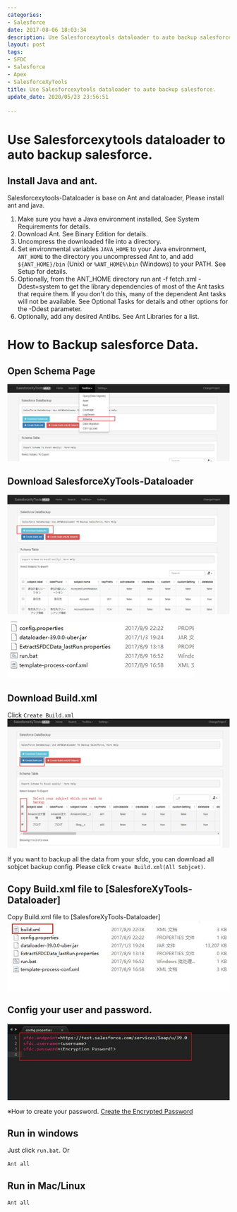 ```yaml
---
categories:
- Salesforce
date: 2017-08-06 18:03:34
description: Use Salesforcexytools dataloader to auto backup salesforce.
layout: post
tags:
- SFDC
- Salesforce
- Apex
- SalesforceXyTools
title: Use Salesforcexytools dataloader to auto backup salesforce.
update_date: 2020/05/23 23:56:51

---
```


# Use Salesforcexytools dataloader to auto backup salesforce.

## Install Java and ant.
Salesforcexytools-Dataloader is base on Ant and dataloader,
Please install ant and java.

1. Make sure you have a Java environment installed, See System Requirements for details.
2. Download Ant. See Binary Edition for details.
3. Uncompress the downloaded file into a directory.
4. Set environmental variables `JAVA_HOME` to your Java environment, `ANT_HOME` to the directory you uncompressed Ant to, and add `${ANT_HOME}/bin` (Unix) or `%ANT_HOME%\bin` (Windows) to your PATH. See Setup for details.
5. Optionally, from the ANT_HOME directory run ant -f fetch.xml -Ddest=system to get the library dependencies of most of the Ant tasks that require them. If you don't do this, many of the dependent Ant tasks will not be available. See Optional Tasks for details and other options for the -Ddest parameter.
6. Optionally, add any desired Antlibs. See Ant Libraries for a list.


# How to Backup salesforce Data.

## Open Schema Page

![SalesforeXyTools-Dataloader](/images/salesforcexytools-for-chrome/SalesforeXyTools-Dataloader-1.jpg)

## Download SalesforceXyTools-Dataloader

![SalesforeXyTools-Dataloader](/images/salesforcexytools-for-chrome/SalesforeXyTools-Dataloader-2.jpg)

![SalesforeXyTools-Dataloader](/images/salesforcexytools-for-chrome/SalesforeXyTools-Dataloader-2.1.jpg)

## Download Build.xml
Click `Create Build.xml`
![SalesforeXyTools-Dataloader](/images/salesforcexytools-for-chrome/SalesforeXyTools-Dataloader-3.jpg)

If you want to backup all the data from your sfdc, you can download all sobjcet backup config.
Please click `Create Build.xml(All Sobjcet)`.

## Copy Build.xml file to [SalesforeXyTools-Dataloader]
 Copy Build.xml file to [SalesforeXyTools-Dataloader]
![SalesforeXyTools-Dataloader](/images/salesforcexytools-for-chrome/SalesforeXyTools-Dataloader-4.jpg)

## Config your user and password.
![SalesforeXyTools-Dataloader](/images/salesforcexytools-for-chrome/SalesforeXyTools-Dataloader-5.jpg)

※How to create your password.
[Create the Encrypted Password](https://developer.salesforce.com/docs/atlas.en-us.dataLoader.meta/dataLoader/command_line_create_enc_password.htm)

## Run in windows
Just click `run.bat`.
Or
```
Ant all
```

## Run in Mac/Linux
```
Ant all
```